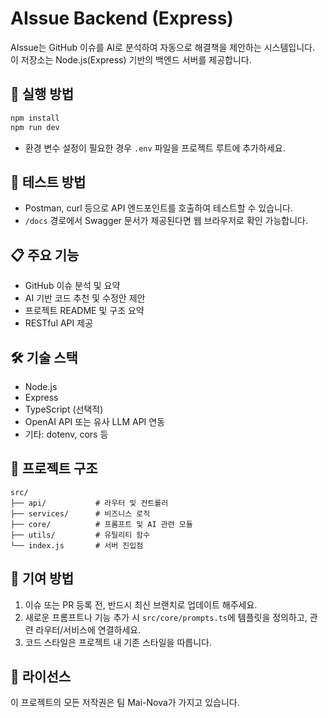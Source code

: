 # AIssue Backend (Express)

AIssue는 GitHub 이슈를 AI로 분석하여 자동으로 해결책을 제안하는 시스템입니다.  
이 저장소는 Node.js(Express) 기반의 백엔드 서버를 제공합니다.

## 🚀 실행 방법

```bash
npm install
npm run dev
```

- 환경 변수 설정이 필요한 경우 `.env` 파일을 프로젝트 루트에 추가하세요.

## 🧪 테스트 방법

- Postman, curl 등으로 API 엔드포인트를 호출하여 테스트할 수 있습니다.
- `/docs` 경로에서 Swagger 문서가 제공된다면 웹 브라우저로 확인 가능합니다.

## 📋 주요 기능

- GitHub 이슈 분석 및 요약
- AI 기반 코드 추천 및 수정안 제안
- 프로젝트 README 및 구조 요약
- RESTful API 제공

## 🛠️ 기술 스택

- Node.js
- Express
- TypeScript (선택적)
- OpenAI API 또는 유사 LLM API 연동
- 기타: dotenv, cors 등

## 📁 프로젝트 구조

```
src/
├── api/           # 라우터 및 컨트롤러
├── services/      # 비즈니스 로직
├── core/          # 프롬프트 및 AI 관련 모듈
├── utils/         # 유틸리티 함수
└── index.js       # 서버 진입점
```

## 🤝 기여 방법

1. 이슈 또는 PR 등록 전, 반드시 최신 브랜치로 업데이트 해주세요.
2. 새로운 프롬프트나 기능 추가 시 `src/core/prompts.ts`에 템플릿을 정의하고, 관련 라우터/서비스에 연결하세요.
3. 코드 스타일은 프로젝트 내 기존 스타일을 따릅니다.

## 📝 라이선스

이 프로젝트의 모든 저작권은 팀 Mai-Nova가 가지고 있습니다.

